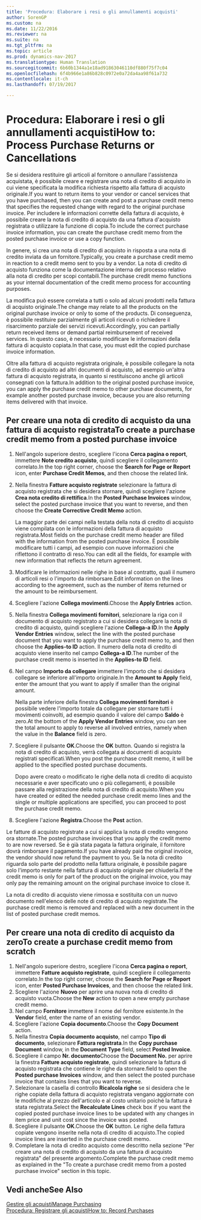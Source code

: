 ```yaml
---
title: 'Procedura: Elaborare i resi o gli annullamenti acquisti'
author: SorenGP
ms.custom: na
ms.date: 11/22/2016
ms.reviewer: na
ms.suite: na
ms.tgt_pltfrm: na
ms.topic: article
ms.prod: dynamics-nav-2017
ms.translationtype: Human Translation
ms.sourcegitcommit: 6b60b1344a1e18ad91863046110df880f75f7c04
ms.openlocfilehash: 6f4b966e1a86b828c0972e0a72da4aa98f61a732
ms.contentlocale: it-ch
ms.lasthandoff: 07/19/2017

---
```


# <a name="how-to-process-purchase-returns-or-cancellations"></a><span data-ttu-id="c5348-102">Procedura: Elaborare i resi o gli annullamenti acquisti</span><span class="sxs-lookup"><span data-stu-id="c5348-102">How to: Process Purchase Returns or Cancellations</span></span>
<span data-ttu-id="c5348-103">Se si desidera restituire gli articoli al fornitore o annullare l'assistenza acquistata, è possibile creare e registrare una nota di credito di acquisto in cui viene specificata la modifica richiesta rispetto alla fattura di acquisto originale.</span><span class="sxs-lookup"><span data-stu-id="c5348-103">If you want to return items to your vendor or cancel services that you have purchased, then you can create and post a purchase credit memo that specifies the requested change with regard to the original purchase invoice.</span></span> <span data-ttu-id="c5348-104">Per includere le informazioni corrette della fattura di acquisto, è possibile creare la nota di credito di acquisto da una fattura d'acquisto registrata o utilizzare la funzione di copia.</span><span class="sxs-lookup"><span data-stu-id="c5348-104">To include the correct purchase invoice information, you can create the purchase credit memo from the posted purchase invoice or use a copy function.</span></span>

<span data-ttu-id="c5348-105">In genere, si crea una nota di credito di acquisto in risposta a una nota di credito inviata da un fornitore.</span><span class="sxs-lookup"><span data-stu-id="c5348-105">Typically, you create a purchase credit memo in reaction to a credit memo sent to you by a vendor.</span></span> <span data-ttu-id="c5348-106">La nota di credito di acquisto funziona come la documentazione interna del processo relativo alla nota di credito per scopi contabili.</span><span class="sxs-lookup"><span data-stu-id="c5348-106">The purchase credit memo functions as your internal documentation of the credit memo process for accounting purposes.</span></span>

<span data-ttu-id="c5348-107">La modifica può essere correlata a tutti o solo ad alcuni prodotti nella fattura di acquisto originale.</span><span class="sxs-lookup"><span data-stu-id="c5348-107">The change may relate to all the products on the original purchase invoice or only to some of the products.</span></span> <span data-ttu-id="c5348-108">Di conseguenza, è possibile restituire parzialmente gli articoli ricevuti o richiedere il risarcimento parziale dei servizi ricevuti.</span><span class="sxs-lookup"><span data-stu-id="c5348-108">Accordingly, you can partially return received items or demand partial reimbursement of received services.</span></span> <span data-ttu-id="c5348-109">In questo caso, è necessario modificare le informazioni della fattura di acquisto copiata.</span><span class="sxs-lookup"><span data-stu-id="c5348-109">In that case, you must edit the copied purchase invoice information.</span></span>

<span data-ttu-id="c5348-110">Oltre alla fattura di acquisto registrata originale, è possibile collegare la nota di credito di acquisto ad altri documenti di acquisto, ad esempio un'altra fattura di acquisto registrata, in quanto si restituiscono anche gli articoli consegnati con la fattura.</span><span class="sxs-lookup"><span data-stu-id="c5348-110">In addition to the original posted purchase invoice, you can apply the purchase credit memo to other purchase documents, for example another posted purchase invoice, because you are also returning items delivered with that invoice.</span></span>

## <a name="to-create-a-purchase-credit-memo-from-a-posted-purchase-invoice"></a><span data-ttu-id="c5348-111">Per creare una nota di credito di acquisto da una fattura di acquisto registrata</span><span class="sxs-lookup"><span data-stu-id="c5348-111">To create a purchase credit memo from a posted purchase invoice</span></span>
1. <span data-ttu-id="c5348-112">Nell'angolo superiore destro, scegliere l'icona **Cerca pagina o report**, immettere **Note credito acquisto**, quindi scegliere il collegamento correlato.</span><span class="sxs-lookup"><span data-stu-id="c5348-112">In the top right corner, choose the **Search for Page or Report** icon, enter **Purchase Credit Memos**, and then choose the related link.</span></span>  
2. <span data-ttu-id="c5348-113">Nella finestra **Fatture acquisto registrate** selezionare la fattura di acquisto registrata che si desidera stornare, quindi scegliere l'azione **Crea nota credito di rettifica**.</span><span class="sxs-lookup"><span data-stu-id="c5348-113">In the **Posted Purchase Invoices** window, select the posted purchase invoice that you want to reverse, and then choose the **Create Corrective Credit Memo** action.</span></span>

    <span data-ttu-id="c5348-114">La maggior parte dei campi nella testata della nota di credito di acquisto viene compilata con le informazioni della fattura di acquisto registrata.</span><span class="sxs-lookup"><span data-stu-id="c5348-114">Most fields on the purchase credit memo header are filled with the information from the posted purchase invoice.</span></span> <span data-ttu-id="c5348-115">È possibile modificare tutti i campi, ad esempio con nuove informazioni che riflettono il contratto di reso.</span><span class="sxs-lookup"><span data-stu-id="c5348-115">You can edit all the fields, for example with new information that reflects the return agreement.</span></span>
3. <span data-ttu-id="c5348-116">Modificare le informazioni nelle righe in base al contratto, quali il numero di articoli resi o l'importo da rimborsare.</span><span class="sxs-lookup"><span data-stu-id="c5348-116">Edit information on the lines according to the agreement, such as the number of items returned or the amount to be reimbursement.</span></span>
4. <span data-ttu-id="c5348-117">Scegliere l'azione **Collega movimenti**.</span><span class="sxs-lookup"><span data-stu-id="c5348-117">Choose the **Apply Entries** action.</span></span>
5. <span data-ttu-id="c5348-118">Nella finestra **Collega movimenti fornitori**, selezionare la riga con il documento di acquisto registrato a cui si desidera collegare la nota di credito di acquisto, quindi scegliere l'azione **Collega-a ID**.</span><span class="sxs-lookup"><span data-stu-id="c5348-118">In the **Apply Vendor Entries** window, select the line with the posted purchase document that you want to apply the purchase credit memo to, and then choose the **Applies-to ID** action.</span></span> <span data-ttu-id="c5348-119">Il numero della nota di credito di acquisto viene inserito nel campo **Collega-a ID**.</span><span class="sxs-lookup"><span data-stu-id="c5348-119">The number of the purchase credit memo is inserted in the **Applies-to ID** field.</span></span>
6. <span data-ttu-id="c5348-120">Nel campo **Importo da collegare** immettere l'importo che si desidera collegare se inferiore all'importo originale.</span><span class="sxs-lookup"><span data-stu-id="c5348-120">In the **Amount to Apply** field, enter the amount that you want to apply if smaller than the original amount.</span></span>

    <span data-ttu-id="c5348-121">Nella parte inferiore della finestra **Collega movimenti fornitori** è possibile vedere l'importo totale da collegare per stornare tutti i movimenti coinvolti, ad esempio quando il valore del campo **Saldo** è zero.</span><span class="sxs-lookup"><span data-stu-id="c5348-121">At the bottom of the **Apply Vendor Entries** window, you can see the total amount to apply to reverse all involved entries, namely when the value in the **Balance** field is zero.</span></span>
7. <span data-ttu-id="c5348-122">Scegliere il pulsante **OK**.</span><span class="sxs-lookup"><span data-stu-id="c5348-122">Choose the **OK** button.</span></span> <span data-ttu-id="c5348-123">Quando si registra la nota di credito di acquisto, verrà collegata ai documenti di acquisto registrati specificati.</span><span class="sxs-lookup"><span data-stu-id="c5348-123">When you post the purchase credit memo, it will be applied to the specified posted purchase documents.</span></span>

    <span data-ttu-id="c5348-124">Dopo avere creato o modificato le righe della nota di credito di acquisto necessarie e aver specificato uno o più collegamenti, è possibile passare alla registrazione della nota di credito di acquisto.</span><span class="sxs-lookup"><span data-stu-id="c5348-124">When you have created or edited the needed purchase credit memo lines and the single or multiple applications are specified, you can proceed to post the purchase credit memo.</span></span>
8. <span data-ttu-id="c5348-125">Scegliere l'azione **Registra**.</span><span class="sxs-lookup"><span data-stu-id="c5348-125">Choose the **Post** action.</span></span>

<span data-ttu-id="c5348-126">Le fatture di acquisto registrate a cui si applica la nota di credito vengono ora stornate.</span><span class="sxs-lookup"><span data-stu-id="c5348-126">The posted purchase invoices that you apply the credit memo to are now reversed.</span></span> <span data-ttu-id="c5348-127">Se è già stata pagata la fattura originale, il fornitore dovrà rimborsare il pagamento.</span><span class="sxs-lookup"><span data-stu-id="c5348-127">If you have already paid the original invoice, the vendor should now refund the payment to you.</span></span> <span data-ttu-id="c5348-128">Se la nota di credito riguarda solo parte del prodotto nella fattura originale, è possibile pagare solo l'importo restante nella fattura di acquisto originale per chiuderla.</span><span class="sxs-lookup"><span data-stu-id="c5348-128">If the credit memo is only for part of the product on the original invoice, you may only pay the remaining amount on the original purchase invoice to close it.</span></span>

<span data-ttu-id="c5348-129">La nota di credito di acquisto viene rimossa e sostituita con un nuovo documento nell'elenco delle note di credito di acquisto registrate.</span><span class="sxs-lookup"><span data-stu-id="c5348-129">The purchase credit memo is removed and replaced with a new document in the list of posted purchase credit memos.</span></span>

## <a name="to-create-a-purchase-credit-memo-from-scratch"></a><span data-ttu-id="c5348-130">Per creare una nota di credito di acquisto da zero</span><span class="sxs-lookup"><span data-stu-id="c5348-130">To create a purchase credit memo from scratch</span></span>
1. <span data-ttu-id="c5348-131">Nell'angolo superiore destro, scegliere l'icona **Cerca pagina o report**, immettere **Fatture acquisto registrate**, quindi scegliere il collegamento correlato.</span><span class="sxs-lookup"><span data-stu-id="c5348-131">In the top right corner, choose the **Search for Page or Report** icon, enter **Posted Purchase Invoices**, and then choose the related link.</span></span>
2. <span data-ttu-id="c5348-132">Scegliere l'azione **Nuovo** per aprire una nuova nota di credito di acquisto vuota.</span><span class="sxs-lookup"><span data-stu-id="c5348-132">Choose the **New** action to open a new empty purchase credit memo.</span></span>
3. <span data-ttu-id="c5348-133">Nel campo **Fornitore** immettere il nome del fornitore esistente.</span><span class="sxs-lookup"><span data-stu-id="c5348-133">In the **Vendor** field, enter the name of an existing vendor.</span></span>
4. <span data-ttu-id="c5348-134">Scegliere l'azione **Copia documento**.</span><span class="sxs-lookup"><span data-stu-id="c5348-134">Choose the **Copy Document** action.</span></span>
5. <span data-ttu-id="c5348-135">Nella finestra **Copia documento acquisto**, nel campo **Tipo di documento**, selezionare **Fattura registrata**.</span><span class="sxs-lookup"><span data-stu-id="c5348-135">In the **Copy purchase Document** window, in the **Document Type** field, select **Posted Invoice**.</span></span>
6. <span data-ttu-id="c5348-136">Scegliere il campo **Nr. documento**</span><span class="sxs-lookup"><span data-stu-id="c5348-136">Choose the **Document No.**</span></span> <span data-ttu-id="c5348-137">per aprire la finestra **Fatture acquisto registrate**, quindi selezionare la fattura di acquisto registrata che contiene le righe da stornare.</span><span class="sxs-lookup"><span data-stu-id="c5348-137">field to open the **Posted purchase Invoices** window, and then select the posted purchase invoice that contains lines that you want to reverse.</span></span>
7. <span data-ttu-id="c5348-138">Selezionare la casella di controllo **Ricalcola righe** se si desidera che le righe copiate della fattura di acquisto registrata vengano aggiornate con le modifiche al prezzo dell'articolo e al costo unitario poiché la fattura è stata registrata.</span><span class="sxs-lookup"><span data-stu-id="c5348-138">Select the **Recalculate Lines** check box if you want the copied posted purchase invoice lines to be updated with any changes in item price and unit cost since the invoice was posted.</span></span>
8. <span data-ttu-id="c5348-139">Scegliere il pulsante **OK**.</span><span class="sxs-lookup"><span data-stu-id="c5348-139">Choose the **OK** button.</span></span> <span data-ttu-id="c5348-140">Le righe della fattura copiate vengono inserite nella nota di credito di acquisto.</span><span class="sxs-lookup"><span data-stu-id="c5348-140">The copied invoice lines are inserted in the purchase credit memo.</span></span>
9. <span data-ttu-id="c5348-141">Completare la nota di credito acquisto come descritto nella sezione "Per creare una nota di credito di acquisto da una fattura di acquisto registrata" del presente argomento.</span><span class="sxs-lookup"><span data-stu-id="c5348-141">Complete the purchase credit memo as explained in the "To create a purchase credit memo from a posted purchase invoice" section in this topic.</span></span>

## <a name="see-also"></a><span data-ttu-id="c5348-142">Vedi anche</span><span class="sxs-lookup"><span data-stu-id="c5348-142">See Also</span></span>
[<span data-ttu-id="c5348-143">Gestire gli acquisti</span><span class="sxs-lookup"><span data-stu-id="c5348-143">Manage Purchasing</span></span>](purchasing-manage-purchasing.md)  
[<span data-ttu-id="c5348-144">Procedura: Registrare gli acquisti</span><span class="sxs-lookup"><span data-stu-id="c5348-144">How to: Record Purchases</span></span>](purchasing-how-record-purchases.md)  

